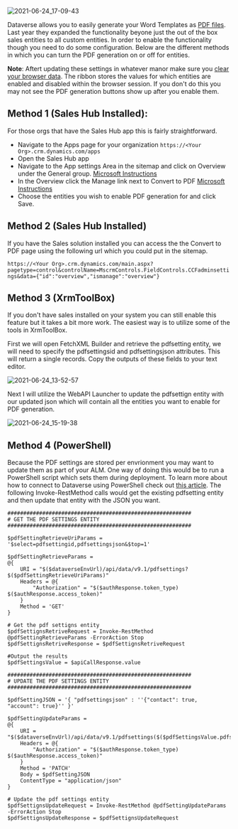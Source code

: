 ![2021-06-24_17-09-43](https://user-images.githubusercontent.com/7444929/123333167-658e9180-d50f-11eb-91e6-1ce770308f59.png)

Dataverse allows you to easily generate your Word Templates as [PDF files](https://docs.microsoft.com/en-us/dynamics365/sales-enterprise/create-quote-pdf).  Last year they expanded the functionality beyone just the out of the box sales entities to all custom entities.  In order to enable the functionality though you need to do some configuration.  Below are the different methods in which you can turn the PDF generation on or off for entities.

**Note**: Aftert updating these settings in whatever manor make sure you [clear your browser data](https://support.microsoft.com/en-us/windows/microsoft-edge-browsing-data-and-privacy-bb8174ba-9d73-dcf2-9b4a-c582b4e640dd).  The ribbon stores the values for which entities are enabled and disabled within the browser session.  If you don't do this you may not see the PDF generation buttons show up after you enable them.

## Method 1 (Sales Hub Installed):
For those orgs that have the Sales Hub app this is fairly straightforward.

* Navigate to the Apps page for your organization
  ``
  https://<Your Org>.crm.dynamics.com/apps
  ``
* Open the Sales Hub app
* Navigate to the App settings Area in the sitemap and click on Overview under the General group. [Microsoft Instructions](https://docs.microsoft.com/en-us/dynamics365/sales-enterprise/admin-settings-overview)
* In the Overview click the Manage link next to Convert to PDF [Microsoft Instructions](https://docs.microsoft.com/en-us/dynamics365/sales-enterprise/enable-pdf-generation-quote)
* Choose the entities you wish to enable PDF generation for and click Save.

## Method 2 (Sales Hub Installed)
If you have the Sales solution installed you can access the the Convert to PDF page using the following url which you could put in the sitemap.

``
https://<Your Org>.crm.dynamics.com/main.aspx?pagetype=control&controlName=MscrmControls.FieldControls.CCFadminsettings&data={"id":"overview","ismanage":"overview"}
``

## Method 3 (XrmToolBox)
If you don't have sales installed on your system you can still enable this feature but it takes a bit more work.  The easiest way is to utilize some of the tools in XrmToolBox. 

First we will open FetchXML Builder and retrieve the pdfsetting entity, we will need to specify the pdfsettingsid and pdfsettingsjson attributes.  This will return a single records.  Copy the outputs of these fields to your text editor.

![2021-06-24_13-52-57](https://user-images.githubusercontent.com/7444929/123332434-7c80b400-d50e-11eb-9c85-a7bcccd1b45c.png)

Next I will utilize the WebAPI Launcher to update the pdfsettign entity with our updated json which will contain all the entities you want to enable for PDF generation.

![2021-06-24_15-19-38](https://user-images.githubusercontent.com/7444929/123332462-84d8ef00-d50e-11eb-9d55-d7101b2b611d.png)

## Method 4 (PowerShell)
Because the PDF settings are stored per envrionment you may want to update them as part of your ALM.  One way of doing this would be to run a PowerShell script which sets them during deployment.  To learn more about how to connect to Dataverse using PowerShell check out [this article](https://www.richardawilson.com/2021/06/calling-dataverse-web-api-in-powershell.html).  The following Invoke-RestMethod calls would get the existing pdfsetting entity and then update that entity with the JSON you want.

```
##########################################################
# GET THE PDF SETTINGS ENTITY
##########################################################

$pdfSettingRetrieveUriParams = '$select=pdfsettingid,pdfsettingsjson&$top=1'

$pdfSettingRetrieveParams =
@{
    URI = "$($dataverseEnvUrl)/api/data/v9.1/pdfsettings?$($pdfSettingRetrieveUriParams)"
    Headers = @{
        "Authorization" = "$($authResponse.token_type) $($authResponse.access_token)" 
    }
    Method = 'GET'
}

# Get the pdf settigns entity
$pdfSettignsRetriveRequest = Invoke-RestMethod @pdfSettingRetrieveParams -ErrorAction Stop
$pdfSettignsRetriveResponse = $pdfSettignsRetriveRequest

#Output the results
$pdfSettingsValue = $apiCallResponse.value

##########################################################
# UPDATE THE PDF SETTINGS ENTITY
##########################################################

$pdfSettingJSON = '{ "pdfsettingsjson" : ''{"contact": true, "account": true}'' }'

$pdfSettingUpdateParams =
@{
    URI = "$($dataverseEnvUrl)/api/data/v9.1/pdfsettings($($pdfSettingsValue.pdfsettingid))"
    Headers = @{
        "Authorization" = "$($authResponse.token_type) $($authResponse.access_token)" 
    }
    Method = 'PATCH'
    Body = $pdfSettingJSON
    ContentType = "application/json"
}

# Update the pdf settings entity
$pdfSettignsUpdateRequest = Invoke-RestMethod @pdfSettingUpdateParams -ErrorAction Stop
$pdfSettignsUpdateResponse = $pdfSettignsUpdateRequest
```
<!--stackedit_data:
eyJoaXN0b3J5IjpbLTI1MDU5NDQ3Ml19
-->